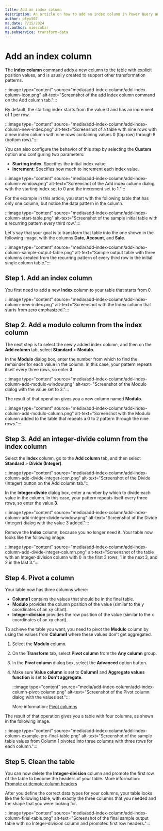 ```yaml
---
title: Add an index column
description: An article on how to add an index column in Power Query and practical uses for Index columns.
author: ptyx507
ms.date: 7/15/2024
ms.author: miescobar
ms.subservice: transform-data
---
```


# Add an index column

The **Index column** command adds a new column to the table with explicit position values, and is usually created to support other transformation patterns.

:::image type="content" source="media/add-index-column/add-index-column-icon.png" alt-text="Screenshot of the add index column command on the Add column tab.":::

By default, the starting index starts from the value 0 and has an increment of 1 per row.

:::image type="content" source="media/add-index-column/add-index-column-new-index.png" alt-text="Screenshot of a table with nine rows with a new index column with nine rows containing values 0 (top row) through 8 (bottom row).":::

You can also configure the behavior of this step by selecting the **Custom** option and configuring two parameters:

* **Starting index**: Specifies the initial index value.
* **Increment**: Specifies how much to increment each index value.

:::image type="content" source="media/add-index-column/add-index-column-window.png" alt-text="Screenshot of the Add index column dialog with the starting index set to 0 and the increment set to 1.":::

For the example in this article, you start with the following table that has only one column, but notice the data pattern in the column.

:::image type="content" source="media/add-index-column/add-index-column-start-table.png" alt-text="Screenshot of the sample initial table with a recurring pattern every third row.":::

Let's say that your goal is to transform that table into the one shown in the following image, with the columns **Date**, **Account**, and **Sale**.

:::image type="content" source="media/add-index-column/add-index-column-sample-output-table.png" alt-text="Sample output table with three columns created from the recurring pattern of every third row in the initial single column table.":::

## Step 1. Add an index column

You first need to add a new **Index** column to your table that starts from 0.

:::image type="content" source="media/add-index-column/add-index-column-new-index.png" alt-text="Screenshot with the Index column that starts from zero emphasized.":::

## Step 2. Add a modulo column from the index column

The next step is to select the newly added index column, and then on the **Add column** tab, select **Standard** > **Modulo**.

In the **Modulo** dialog box, enter the number from which to find the remainder for each value in the column. In this case, your pattern repeats itself every three rows, so enter **3**.

:::image type="content" source="media/add-index-column/add-index-column-add-modulo-window.png" alt-text="Screenshot of the Modulo dialog with the value set to 3.":::

The result of that operation gives you a new column named **Modulo**.

:::image type="content" source="media/add-index-column/add-index-column-add-modulo-column.png" alt-text="Screenshot with the Modulo column added to the table that repeats a 0 to 2 pattern through the nine rows.":::

## Step 3. Add an integer-divide column from the index column

Select the **Index** column, go to the **Add column** tab, and then select **Standard** > **Divide (Integer)**.

:::image type="content" source="media/add-index-column/add-index-column-add-divide-integer-icon.png" alt-text="Screenshot of the Divide (Integer) button on the Add column tab.":::

In the **Integer-divide** dialog box, enter a number by which to divide each value in the column. In this case, your pattern repeats itself every three rows, so enter the value **3**.

:::image type="content" source="media/add-index-column/add-index-column-add-integer-divide-window.png" alt-text="Screenshot of the Divide (Integer) dialog with the value 3 added.":::

Remove the **Index** column, because you no longer need it. Your table now looks like the following image.

:::image type="content" source="media/add-index-column/add-index-column-add-divide-integer-column.png" alt-text="Screenshot of the table with an Integer-division column with 0 in the first 3 rows, 1 in the next 3, and 2 in the last 3.":::

## Step 4. Pivot a column

Your table now has three columns where:

* **Column1** contains the values that should be in the final table.
* **Modulo** provides the column position of the value (similar to the y coordinates of an xy chart).
* **Integer-division** provides the row position of the value (similar to the x coordinates of an xy chart).

To achieve the table you want, you need to pivot the **Modulo** column by using the values from **Column1** where these values don't get aggregated.

1. Select the **Modulo** column.

1. On the **Transform** tab, select **Pivot column** from the **Any column** group.

1. In the **Pivot column** dialog box, select the **Advanced** option button.

1. Make sure **Value column** is set to **Column1** and **Aggregate values function** is set to **Don't aggregate**.

   :::image type="content" source="media/add-index-column/add-index-column-pivot-column.png" alt-text="Screenshot of the Pivot column dialog with the values set.":::

   More information: [Pivot columns](pivot-columns.md)

The result of that operation gives you a table with four columns, as shown in the following image.

:::image type="content" source="media/add-index-column/add-index-column-example-pre-final-table.png" alt-text="Screenshot of the sample table values from Column 1 pivoted into three columns with three rows for each column.":::

## Step 5. Clean the table

You can now delete the **Integer-division** column and promote the first row of the table to become the headers of your table. More information: [Promote or demote column headers](table-promote-demote-headers.md)

After you define the correct data types for your columns, your table looks like the following table, with exactly the three columns that you needed and the shape that you were looking for.

:::image type="content" source="media/add-index-column/add-index-column-final-table.png" alt-text="Screenshot of the final sample output table with no Integer-division column and promoted first row headers.":::
